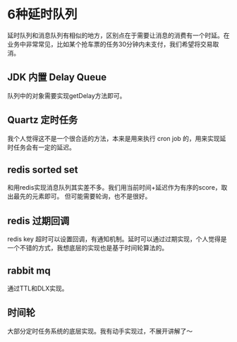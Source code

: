 # 6种延时队列
延时队列和消息队列有相似的地方，区别点在于需要让消息的消费有一个时延。在业务中非常常见，比如某个抢车票的任务30分钟内未支付，我们希望将交易取消。

## JDK 内置 Delay Queue
队列中的对象需要实现getDelay方法即可。

## Quartz 定时任务
我个人觉得这不是一个很合适的方法，本来是用来执行 cron job 的，用来实现延时任务会有一定的延迟。

## redis sorted set
和用redis实现消息队列其实差不多。我们用当前时间+延迟作为有序的score，取出最先的元素即可。
但可能需要轮询，也不是很好。

## redis 过期回调
redis key 超时可以设置回调，有通知机制。延时可以通过过期实现，个人觉得是一个不错的方式，我想底层的实现也是基于时间轮算法的。

## rabbit mq
通过TTL和DLX实现。

## 时间轮
大部分定时任务系统的底层实现。我有动手实现过，不展开讲解了～
